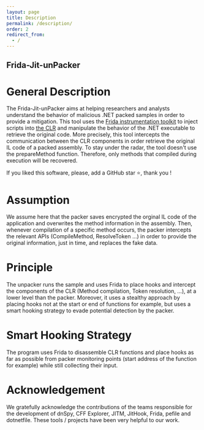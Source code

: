 ```yaml
---
layout: page
title: Description
permalink: /description/
order: 2
redirect_from:
  - /
---
```


## Frida-Jit-unPacker

# General Description
The Frida-Jit-unPacker aims at helping researchers and analysts understand the behavior of malicious .NET packed samples in order to provide a mitigation. 
This tool uses the [Frida instrumentation toolkit](https://frida.re/) to inject scripts into [the CLR](https://en.wikipedia.org/wiki/Common_Language_Runtime) and manipulate the behavior of the .NET executable to retrieve the original code.
More precisely, this tool intercepts the communication between the CLR components in order retrieve the original IL code of a packed assembly.
To stay under the radar, the tool doesn't use the prepareMethod function. Therefore, only methods that compiled during execution will be recovered.

If you liked this software, please, add a GitHub star ⭐️, thank you !

# Assumption
We assume here that the packer saves encrypted the orginal IL code of the application and overwrites the method information in the assembly. Then, whenever compilation of a specific method occurs, the packer intercepts the relevant APIs (CompileMethod, ResolveToken ...) in order to provide the original information, just in time, and replaces the fake data.

# Principle
The unpacker runs the sample and uses Frida to place hooks and intercept the components of the CLR (Method compilation, Token resolution, ...), at a lower level than the packer. Moreover, it uses a stealthy approach by placing hooks not at the start or end of functions for example, but uses a smart hooking strategy to evade potential detection by the packer. 

# Smart Hooking Strategy
The program uses Frida to disassemble CLR functions and place hooks as far as possible from packer monitoring points (start address of the function for example) while still collecting their input.

# Acknowledgement
We gratefully acknowledge the contributions of the teams responsible for the development of dnSpy, CFF Explorer, JITM, JitHook, Frida, pefile and dotnetfile. These tools / projects have been very helpful to our work.

